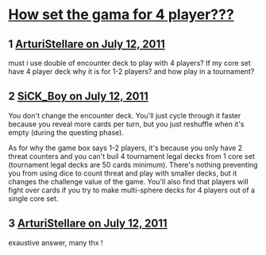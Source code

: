 # [How set the gama for 4 player???](https://community.fantasyflightgames.com/topic/49847-how-set-the-gama-for-4-player/)

## 1 [ArturiStellare on July 12, 2011](https://community.fantasyflightgames.com/topic/49847-how-set-the-gama-for-4-player/?do=findComment&comment=498792)

must i use double of encounter deck to play with 4 players? If my core set have 4 player deck why it is for 1-2 players? and how play in a tournament?

## 2 [SiCK_Boy on July 12, 2011](https://community.fantasyflightgames.com/topic/49847-how-set-the-gama-for-4-player/?do=findComment&comment=498844)

You don't change the encounter deck. You'll just cycle through it faster because you reveal more cards per turn, but you just reshuffle when it's empty (during the questing phase).

As for why the game box says 1-2 players, it's because you only have 2 threat counters and you can't buil 4 tournament legal decks from 1 core set (tournament legal decks are 50 cards minimum). There's nothing preventing you from using dice to count threat and play with smaller decks, but it changes the challenge value of the game. You'll also find that players will fight over cards if you try to make multi-sphere decks for 4 players out of a single core set.

## 3 [ArturiStellare on July 12, 2011](https://community.fantasyflightgames.com/topic/49847-how-set-the-gama-for-4-player/?do=findComment&comment=498864)

exaustive answer, many thx !

